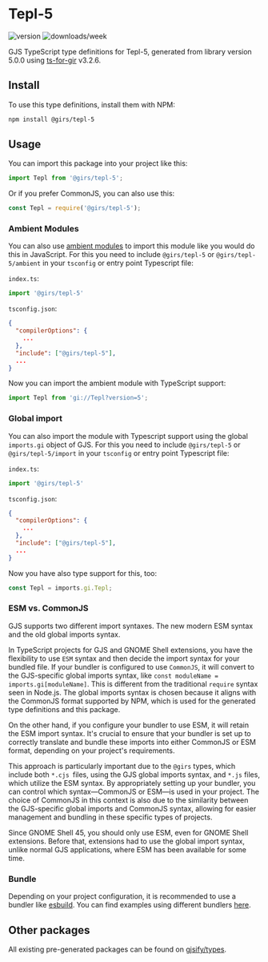 
# Tepl-5

![version](https://img.shields.io/npm/v/@girs/tepl-5)
![downloads/week](https://img.shields.io/npm/dw/@girs/tepl-5)


GJS TypeScript type definitions for Tepl-5, generated from library version 5.0.0 using [ts-for-gir](https://github.com/gjsify/ts-for-gir) v3.2.6.


## Install

To use this type definitions, install them with NPM:
```bash
npm install @girs/tepl-5
```

## Usage

You can import this package into your project like this:
```ts
import Tepl from '@girs/tepl-5';
```

Or if you prefer CommonJS, you can also use this:
```ts
const Tepl = require('@girs/tepl-5');
```

### Ambient Modules

You can also use [ambient modules](https://github.com/gjsify/ts-for-gir/tree/main/packages/cli#ambient-modules) to import this module like you would do this in JavaScript.
For this you need to include `@girs/tepl-5` or `@girs/tepl-5/ambient` in your `tsconfig` or entry point Typescript file:

`index.ts`:
```ts
import '@girs/tepl-5'
```

`tsconfig.json`:
```json
{
  "compilerOptions": {
    ...
  },
  "include": ["@girs/tepl-5"],
  ...
}
```

Now you can import the ambient module with TypeScript support: 

```ts
import Tepl from 'gi://Tepl?version=5';
```

### Global import

You can also import the module with Typescript support using the global `imports.gi` object of GJS.
For this you need to include `@girs/tepl-5` or `@girs/tepl-5/import` in your `tsconfig` or entry point Typescript file:

`index.ts`:
```ts
import '@girs/tepl-5'
```

`tsconfig.json`:
```json
{
  "compilerOptions": {
    ...
  },
  "include": ["@girs/tepl-5"],
  ...
}
```

Now you have also type support for this, too:

```ts
const Tepl = imports.gi.Tepl;
```


### ESM vs. CommonJS

GJS supports two different import syntaxes. The new modern ESM syntax and the old global imports syntax.

In TypeScript projects for GJS and GNOME Shell extensions, you have the flexibility to use `ESM` syntax and then decide the import syntax for your bundled file. If your bundler is configured to use `CommonJS`, it will convert to the GJS-specific global imports syntax, like `const moduleName = imports.gi[moduleName]`. This is different from the traditional `require` syntax seen in Node.js. The global imports syntax is chosen because it aligns with the CommonJS format supported by NPM, which is used for the generated type definitions and this package.

On the other hand, if you configure your bundler to use ESM, it will retain the ESM import syntax. It's crucial to ensure that your bundler is set up to correctly translate and bundle these imports into either CommonJS or ESM format, depending on your project's requirements.

This approach is particularly important due to the `@girs` types, which include both `*.cjs `files, using the GJS global imports syntax, and `*.js` files, which utilize the ESM syntax. By appropriately setting up your bundler, you can control which syntax—CommonJS or ESM—is used in your project. The choice of CommonJS in this context is also due to the similarity between the GJS-specific global imports and CommonJS syntax, allowing for easier management and bundling in these specific types of projects.

Since GNOME Shell 45, you should only use ESM, even for GNOME Shell extensions. Before that, extensions had to use the global import syntax, unlike normal GJS applications, where ESM has been available for some time.

### Bundle

Depending on your project configuration, it is recommended to use a bundler like [esbuild](https://esbuild.github.io/). You can find examples using different bundlers [here](https://github.com/gjsify/ts-for-gir/tree/main/examples).

## Other packages

All existing pre-generated packages can be found on [gjsify/types](https://github.com/gjsify/types).

